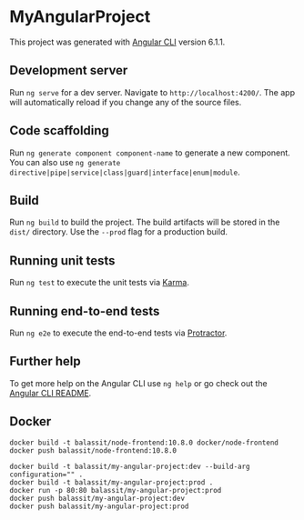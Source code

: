 # MyAngularProject

This project was generated with [Angular CLI](https://github.com/angular/angular-cli) version 6.1.1.

## Development server

Run `ng serve` for a dev server. Navigate to `http://localhost:4200/`. The app will automatically reload if you change any of the source files.

## Code scaffolding

Run `ng generate component component-name` to generate a new component. You can also use `ng generate directive|pipe|service|class|guard|interface|enum|module`.

## Build

Run `ng build` to build the project. The build artifacts will be stored in the `dist/` directory. Use the `--prod` flag for a production build.

## Running unit tests

Run `ng test` to execute the unit tests via [Karma](https://karma-runner.github.io).

## Running end-to-end tests

Run `ng e2e` to execute the end-to-end tests via [Protractor](http://www.protractortest.org/).

## Further help

To get more help on the Angular CLI use `ng help` or go check out the [Angular CLI README](https://github.com/angular/angular-cli/blob/master/README.md).


## Docker 

```
docker build -t balassit/node-frontend:10.8.0 docker/node-frontend
docker push balassit/node-frontend:10.8.0 

docker build -t balassit/my-angular-project:dev --build-arg configuration="" .
docker build -t balassit/my-angular-project:prod .
docker run -p 80:80 balassit/my-angular-project:prod
docker push balassit/my-angular-project:dev
docker push balassit/my-angular-project:prod
```
